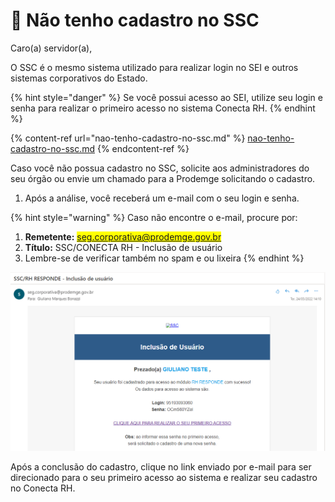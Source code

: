 # 👤 Não tenho cadastro no SSC

Caro(a) servidor(a),

O SSC é o mesmo sistema utilizado para realizar login no SEI e outros sistemas corporativos do Estado.

{% hint style="danger" %}
Se você possui acesso ao SEI, utilize seu login e senha para realizar o primeiro acesso no sistema Conecta RH.
{% endhint %}

{% content-ref url="nao-tenho-cadastro-no-ssc.md" %}
[nao-tenho-cadastro-no-ssc.md](nao-tenho-cadastro-no-ssc.md)
{% endcontent-ref %}

Caso você não possua cadastro no SSC, solicite aos administradores do seu órgão ou envie um chamado para a Prodemge solicitando o cadastro.

1. Após a análise, você receberá um e-mail com o seu login e senha.&#x20;

{% hint style="warning" %}
Caso não encontre o e-mail, procure por:

1. **Remetente:** <mark style="color:blue;">seg.corporativa@prodemge.gov.br</mark>
2. **Título:** SSC/CONECTA RH - Inclusão de usuário
3. Lembre-se de verificar também no spam e ou lixeira
{% endhint %}

![](<../.gitbook/assets/image (112).png>)

Após a conclusão do cadastro, clique no link enviado por e-mail para ser direcionado para o seu primeiro acesso ao sistema e realizar seu cadastro no Conecta RH.

